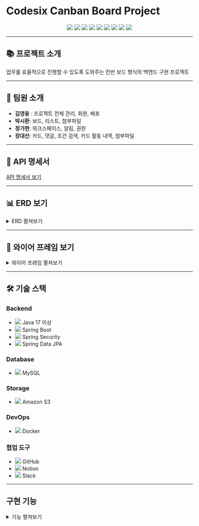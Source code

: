 # Codesix Canban Board Project

<div align="center">
  <img src="https://img.shields.io/badge/java-007396?style=for-the-badge&logo=java&logoColor=white">
  <img src="https://img.shields.io/badge/springboot-6DB33F?style=for-the-badge&logo=springboot&logoColor=white">
  <img src="https://img.shields.io/badge/spring%20security-6DB33F?style=for-the-badge&logo=springsecurity&logoColor=white">
  <img src="https://img.shields.io/badge/spring%20data%20jpa-6DB33F?style=for-the-badge&logo=spring&logoColor=white">
  <img src="https://img.shields.io/badge/amazon%20s3-569A31?style=for-the-badge&logo=amazons3&logoColor=white">
  <img src="https://img.shields.io/badge/docker-2496ED?style=for-the-badge&logo=docker&logoColor=white">
  <img src="https://img.shields.io/badge/github-181717?style=for-the-badge&logo=github&logoColor=white">
  <img src="https://img.shields.io/badge/notion-000000?style=for-the-badge&logo=notion&logoColor=white">
  <img src="https://img.shields.io/badge/slack-4A154B?style=for-the-badge&logo=slack&logoColor=white">
</div>

---

## 📚 프로젝트 소개

업무를 효율적으로 진행할 수 있도록 도와주는 칸반 보드 형식의 백엔드 구현 프로젝트

---

## 👥 팀원 소개

- **김영웅** : 프로젝트 전체 관리, 회원, 배포
- **박시환**: 보드, 리스트, 첨부파일
- **정가현**: 워크스페이스, 알림, 권한
- **장대산**: 카드, 댓글, 조건 검색, 카드 활동 내역, 첨부파일

---

## 📄 API 명세서

[API 명세서 보기](https://www.notion.so/teamsparta/1582dc3ef51481b58607de9fd2d570a2?v=1582dc3ef51481278000000ca938f48d&pvs=4)

---

## 📊 ERD 보기

<details>
  <summary>ERD 펼쳐보기</summary>
  <img src="https://github.com/user-attachments/assets/1a08eff3-e545-445b-a128-863c40767027" alt="ERD">
</details>

---

## 🎨 와이어 프레임 보기

<details>
  <summary>와이어 프레임 펼쳐보기</summary>
  <img src="https://file.notion.so/f/f/83c75a39-3aba-4ba4-a792-7aefe4b07895/6b40ea6a-7cc6-4dd7-bed0-30bbf603a8ad/image.png?table=block&id=40e616ab-d156-44a5-b6b4-3f6e90714810&spaceId=83c75a39-3aba-4ba4-a792-7aefe4b07895&expirationTimestamp=1735689600000&signature=5vEAn5_oXmvuwK9fXqLYqxc1XO4d26kfNwIcTDuOmEU&downloadName=image.png" alt="와이어 프레임">
</details>

---

## 🛠️ 기술 스택

### **Backend**
- <img src="https://img.shields.io/badge/java-007396?style=flat-square&logo=java&logoColor=white"> Java 17 이상
- <img src="https://img.shields.io/badge/springboot-6DB33F?style=flat-square&logo=springboot&logoColor=white"> Spring Boot
- <img src="https://img.shields.io/badge/spring%20security-6DB33F?style=flat-square&logo=springsecurity&logoColor=white"> Spring Security
- <img src="https://img.shields.io/badge/spring%20data%20jpa-6DB33F?style=flat-square&logo=spring&logoColor=white"> Spring Data JPA

### **Database**
- <img src="https://img.shields.io/badge/mysql-4479A1?style=flat-square&logo=mysql&logoColor=white"> MySQL

### **Storage**
- <img src="https://img.shields.io/badge/amazon%20s3-569A31?style=flat-square&logo=amazons3&logoColor=white"> Amazon S3

### **DevOps**
- <img src="https://img.shields.io/badge/docker-2496ED?style=flat-square&logo=docker&logoColor=white"> Docker

### **협업 도구**
- <img src="https://img.shields.io/badge/github-181717?style=flat-square&logo=github&logoColor=white"> GitHub
- <img src="https://img.shields.io/badge/notion-000000?style=flat-square&logo=notion&logoColor=white"> Notion
- <img src="https://img.shields.io/badge/slack-4A154B?style=flat-square&logo=slack&logoColor=white"> Slack

---

##  구현 기능

<details>
  <summary>기능 펼쳐보기</summary>

  ### User
  - 회원가입, 로그인, 회원 탈퇴  

  ### WorkSpace
  - 생성, 단건 조회, 전체 조회, 수정, 삭제  
  - 멤버 추가, 멤버 삭제, 멤버 역할 변경, 멤버 전체 조회  

  ### Notification
  - 알림 설정  

  ### Board
  - 생성, 수정, 전체 조회, 삭제, 이미지 업로드  

  ### WorkList
  - 생성, 삭제, 전체 조회, 수정  

  ### Card
  - 생성, 단건 조회, 조건 검색, 수정, 삭제  
  - 카드 첨부파일 업로드, 첨부파일 상세 조회, 첨부파일 삭제  
  - 카드 멤버 추가, 카드 멤버 조회, 카드 멤버 삭제  

  ### Comment
  - 작성, 전체 조회, 수정, 삭제  

</details>
